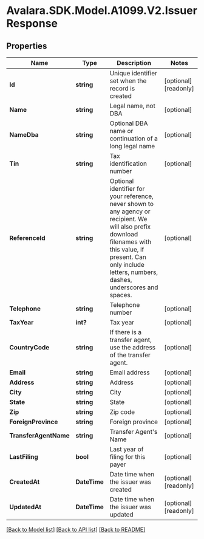 # Avalara.SDK.Model.A1099.V2.IssuerResponse

## Properties

Name | Type | Description | Notes
------------ | ------------- | ------------- | -------------
**Id** | **string** | Unique identifier set when the record is created | [optional] [readonly] 
**Name** | **string** | Legal name, not DBA | [optional] 
**NameDba** | **string** | Optional DBA name or continuation of a long legal name | [optional] 
**Tin** | **string** | Tax identification number | [optional] 
**ReferenceId** | **string** | Optional identifier for your reference, never shown to any agency or recipient.  We will also prefix download filenames with this value, if present.  Can only include letters, numbers, dashes, underscores and spaces. | [optional] 
**Telephone** | **string** | Telephone number | [optional] 
**TaxYear** | **int?** | Tax year | [optional] 
**CountryCode** | **string** | If there is a transfer agent, use the address of the transfer agent. | [optional] 
**Email** | **string** | Email address | [optional] 
**Address** | **string** | Address | [optional] 
**City** | **string** | City | [optional] 
**State** | **string** | State | [optional] 
**Zip** | **string** | Zip code | [optional] 
**ForeignProvince** | **string** | Foreign province | [optional] 
**TransferAgentName** | **string** | Transfer Agent&#39;s Name | [optional] 
**LastFiling** | **bool** | Last year of filing for this payer | [optional] 
**CreatedAt** | **DateTime** | Date time when the issuer was created | [optional] [readonly] 
**UpdatedAt** | **DateTime** | Date time when the issuer was updated | [optional] [readonly] 

[[Back to Model list]](../../../README.md#documentation-for-models) [[Back to API list]](../../../README.md#documentation-for-api-endpoints) [[Back to README]](../../../README.md)

